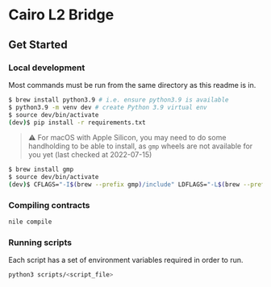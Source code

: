 # Cairo L2 Bridge

## Get Started

### Local development

Most commands must be run from the same directory as this readme is in.

```bash
$ brew install python3.9 # i.e. ensure python3.9 is available
$ python3.9 -m venv dev # create Python 3.9 virtual env
$ source dev/bin/activate
(dev)$ pip install -r requirements.txt
```

> ⚠️ For macOS with Apple Silicon, you may need to do some handholding to
> be able to install, as `gmp` wheels are not available for you yet (last
> checked at 2022-07-15)

```bash
$ brew install gmp
$ source dev/bin/activate
(dev)$ CFLAGS="-I$(brew --prefix gmp)/include" LDFLAGS="-L$(brew --prefix gmp)/lib" pip install -r requirements.txt
```

### Compiling contracts

```bash
nile compile
```

### Running scripts

Each script has a set of environment variables required in order to run.

```bash
python3 scripts/<script_file>
```